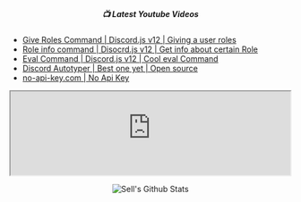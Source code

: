 <h5 align="center">📺 Latest Youtube Videos</h5>

<!-- YOUTUBE:START -->
- [Give Roles Command | Discord.js v12 | Giving a user roles](https://www.youtube.com/watch?v=BcRka453zbA)
- [Role info command | Disocrd.js v12 | Get info about certain Role](https://www.youtube.com/watch?v=kVREZ-SgaDs)
- [Eval Command | Discord.js v12 | Cool eval Command](https://www.youtube.com/watch?v=bN08nB7guDI)
- [Discord Autotyper | Best one yet | Open source](https://www.youtube.com/watch?v=QJdO48-im70)
- [no-api-key.com | No Api Key](https://www.youtube.com/watch?v=fZTO0Rt8XlQ)
<!-- YOUTUBE:END -->

<iframe width="500" 
  src="https://portfolio-backend-temp.herokuapp.com/api/spotify" > </iframe>

<p align="center">
  <img alt="Sell's Github Stats" src="https://github-readme-stats.vercel.app/api?username=sell&show_icons=true&hide_border=true&count_private=true" />
</p>

<!--
<p align="center">
  <img alt="Sell's Top Languages" src="https://github-readme-stats.vercel.app/api/top-langs/?username=sell&layout=compact">
</p>
